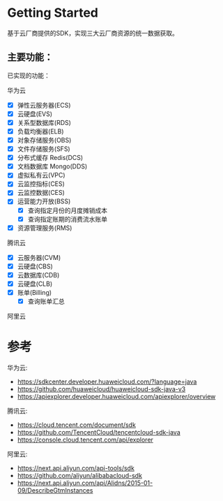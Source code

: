 # Getting Started

基于云厂商提供的SDK，实现三大云厂商资源的统一数据获取。

## 主要功能：

已实现的功能：

华为云

- [x] 弹性云服务器(ECS)
- [x] 云硬盘(EVS)
- [x] 关系型数据库(RDS)
- [x] 负载均衡器(ELB)
- [x] 对象存储服务(OBS)
- [x] 文件存储服务(SFS)
- [x] 分布式缓存 Redis(DCS)
- [x] 文档数据库 Mongo(DDS)
- [x] 虚拟私有云(VPC)
- [x] 云监控指标(CES)
- [x] 云监控数据(CES)
- [x] 运营能力开放(BSS)
  - [x] 查询指定月份的月度摊销成本
  - [x] 查询指定账期的消费流水账单
- [x] 资源管理服务(RMS)

腾讯云

- [x] 云服务器(CVM)
- [x] 云硬盘(CBS)
- [x] 云数据库(CDB)
- [x] 云硬盘(CLB)
- [X] 账单(Billing)
  - [X] 查询账单汇总

阿里云


# 参考

华为云:

- https://sdkcenter.developer.huaweicloud.com/?language=java
- https://github.com/huaweicloud/huaweicloud-sdk-java-v3
- https://apiexplorer.developer.huaweicloud.com/apiexplorer/overview

腾讯云:

- https://cloud.tencent.com/document/sdk
- https://github.com/TencentCloud/tencentcloud-sdk-java
- https://console.cloud.tencent.com/api/explorer
  
阿里云:

- https://next.api.aliyun.com/api-tools/sdk
- https://github.com/aliyun/alibabacloud-sdk
- https://next.api.aliyun.com/api/Alidns/2015-01-09/DescribeGtmInstances
